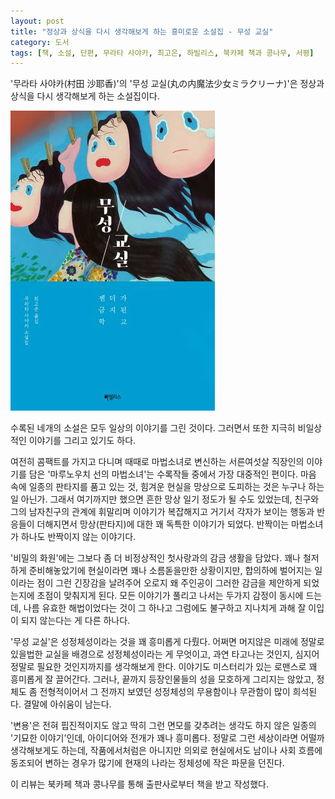 ```yaml
---
layout: post
title: "정상과 상식을 다시 생각해보게 하는 흥미로운 소설집 - 무성 교실"
category: 도서
tags: [책, 소설, 단편, 무라타 사야카, 최고은, 하빌리스, 북카페 책과 콩나무, 서평]
---
```


'무라타 사야카(村田 沙耶香)'의
'무성 교실(丸の内魔法少女ミラクリーナ)'은
정상과 상식을 다시 생각해보게 하는 소설집이다.

![표지](/images/marunouchi-mahoshojo-miracle-rina-book-h480.jpg)

수록된 네개의 소설은 모두 일상의 이야기를 그린 것이다.
그러면서 또한 지극히 비일상적인 이야기를 그리고 있기도 하다.

여전히 콤팩트를 가지고 다니며 때때로 마법소녀로 변신하는 서른여섯살 직장인의 이야기를 담은
'마루노우치 선의 마법소녀'는 수록작들 중에서 가장 대중적인 편이다.
마음 속에 일종의 판타지를 품고 있는 것, 힘겨운 현실을 망상으로 도피하는 것은 누구나 하는 일 아닌가.
그래서 여기까지만 했으면 흔한 망상 일기 정도가 될 수도 있었는데,
친구와 그의 남자친구의 관계에 휘말리며 이야기가 복잡해지고
거기서 각자가 보이는 행동과 반응들이 더해지면서
망상(판타지)에 대한 꽤 독특한 이야기가 되었다.
반짝이는 마법소녀가 하나도 반짝이지 않는 이야기다.

'비밀의 화원'에는 그보다 좀 더 비정상적인 첫사랑과의 감금 생활을 담았다.
꽤나 철저하게 준비해놓았기에 현실이라면 꽤나 소름돋을만한 상황이지만,
합의하에 벌어지는 일이라는 점이 그런 긴장감을 날려주어
오로지 왜 주인공이 그러한 감금을 제안하게 되었는지에 초점이 맞춰지게 된다.
모든 이야기가 풀리고 나서는 두가지 감정이 동시에 드는데,
나름 유효한 해법이었다는 것이 그 하나고
그럼에도 불구하고 지나치게 과해 잘 이입이 되지 않는다는 게 다른 하나다.

'무성 교실'은 성정체성이라는 것을 꽤 흥미롭게 다뤘다.
어쩌면 머지않은 미래에 정말로 있을법한 교실을 배경으로
성정체성이라는 게 무엇이고, 과연 타고나는 것인지, 심지어 정말로 필요한 것인지까지를 생각해보게 한다.
이야기도 미스터리가 있는 로맨스로 꽤 흥미롭게 잘 끌어간다.
그러나, 끝까지 등장인물들의 성을 모호하게 그리지는 않았고,
정체도 좀 전형적이어서 그 전까지 보였던 성정체성의 무용함이나 무관함이 많이 희석된다.
결말에 아쉬움이 남는다.

'변용'은 전혀 핍진적이지도 않고 딱히 그런 면모를 갖추려는 생각도 하지 않은 일종의 '기묘한 이야기'인데,
아이디어와 전개가 꽤나 흥미롭다.
정말로 그런 세상이라면 어떨까 생각해보게도 하는데,
작품에서처럼은 아니지만 의외로 현실에서도 남이나 사회 흐름에 동조되어 변하는 경우가 많기에
현재의 나라는 정체성에 작은 파문을 던진다.



<div class="im im-info">
이 리뷰는 북카페 책과 콩나무를 통해 출판사로부터 책을 받고 작성했다.
</div>

